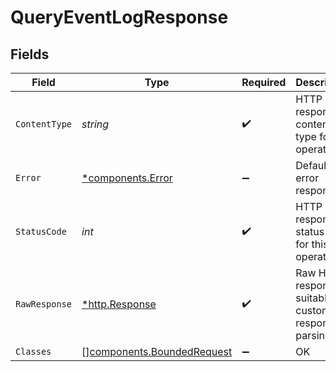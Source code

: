 # QueryEventLogResponse


## Fields

| Field                                                                    | Type                                                                     | Required                                                                 | Description                                                              |
| ------------------------------------------------------------------------ | ------------------------------------------------------------------------ | ------------------------------------------------------------------------ | ------------------------------------------------------------------------ |
| `ContentType`                                                            | *string*                                                                 | :heavy_check_mark:                                                       | HTTP response content type for this operation                            |
| `Error`                                                                  | [*components.Error](../../models/components/error.md)                    | :heavy_minus_sign:                                                       | Default error response                                                   |
| `StatusCode`                                                             | *int*                                                                    | :heavy_check_mark:                                                       | HTTP response status code for this operation                             |
| `RawResponse`                                                            | [*http.Response](https://pkg.go.dev/net/http#Response)                   | :heavy_check_mark:                                                       | Raw HTTP response; suitable for custom response parsing                  |
| `Classes`                                                                | [][components.BoundedRequest](../../models/components/boundedrequest.md) | :heavy_minus_sign:                                                       | OK                                                                       |